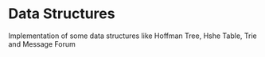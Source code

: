 # Data Structures
Implementation of some data structures like Hoffman Tree, Hshe Table, Trie and Message Forum
